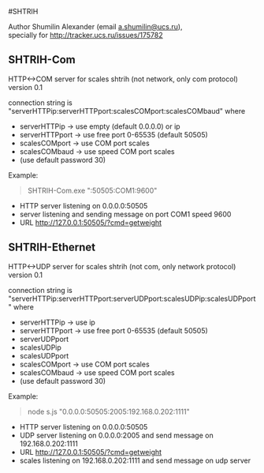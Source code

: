 #SHTRIH

Author Shumilin Alexander (email a.shumilin@ucs.ru),  
specially for http://tracker.ucs.ru/issues/175782

## SHTRIH-Com

HTTP<->COM server for scales shtrih (not network, only com protocol) version 0.1

connection string is "serverHTTPip:serverHTTPport:scalesCOMport:scalesCOMbaud" where

- serverHTTPip   -> use empty (default 0.0.0.0) or ip
- serverHTTPport -> use free port 0-65535 (default 50505)
- scalesCOMport  -> use COM port scales
- scalesCOMbaud  -> use speed COM port scales
- (use default password 30)

Example:

>SHTRIH-Com.exe ":50505:COM1:9600"
- HTTP server listening on 0.0.0.0:50505
- server listening and sending message on port COM1 speed 9600
- URL http://127.0.0.1:50505/?cmd=getweight

## SHTRIH-Ethernet

HTTP<->UDP server for scales shtrih (not com, only network protocol) version 0.1

connection string is "serverHTTPip:serverHTTPport:serverUDPport:scalesUDPip:scalesUDPport" where

- serverHTTPip   -> use ip
- serverHTTPport -> use free port 0-65535 (default 50505)
- serverUDPport
- scalesUDPip
- scalesUDPport
- scalesCOMport  -> use COM port scales
- scalesCOMbaud  -> use speed COM port scales
- (use default password 30)

Example:

> node s.js "0.0.0.0:50505:2005:192.168.0.202:1111"
- HTTP server listening on 0.0.0.0:50505
- UDP server listening on 0.0.0.0:2005 and send message on 192.168.0.202:1111
- URL http://127.0.0.1:50505/?cmd=getweight
- scales listening on 192.168.0.202:1111 and send message on udp server